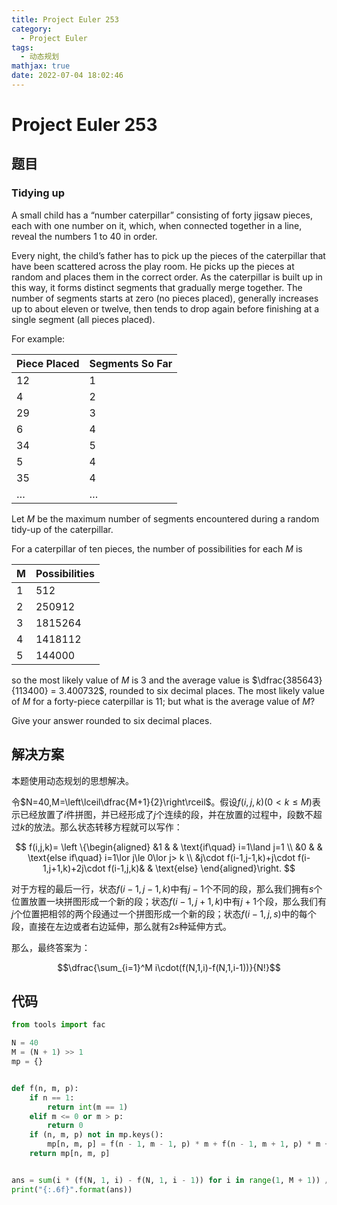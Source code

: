 ```yaml
---
title: Project Euler 253
category:
  - Project Euler
tags:
  - 动态规划
mathjax: true
date: 2022-07-04 18:02:46
---
```


<escape><!-- more --></escape>

# Project Euler 253

## 题目

### Tidying up

A small child has a “number caterpillar” consisting of forty jigsaw pieces, each with one number on it, which, when connected together in a line, reveal the numbers $1$ to $40$ in order.

Every night, the child’s father has to pick up the pieces of the caterpillar that have been scattered across the play room. He picks up the pieces at random and places them in the correct order. As the caterpillar is built up in this way, it forms distinct segments that gradually merge together. The number of segments starts at zero (no pieces placed), generally increases up to about eleven or twelve, then tends to drop again before finishing at a single segment (all pieces placed).

For example:

|**Piece Placed**|**Segments So Far**|
|-|-|
|$12$|$1$|
|$4$|$2$|
|$29$|$3$|
|$6$|$4$|
|$34$|$5$|
|$5$|$4$|
|$35$|$4$|
|$\dots$|$\dots$|

Let $M$ be the maximum number of segments encountered during a random tidy-up of the caterpillar.

For a caterpillar of ten pieces, the number of possibilities for each $M$ is

|**M**|**Possibilities**|
|-|-|
|$1$|$512$|
|$2$|$250912$|
|$3$|$1815264$|
|$4$|$1418112$|
|$5$|$144000$|

so the most likely value of $M$ is $3$ and the average value is $\dfrac{385643}{113400} = 3.400732$, rounded to six decimal places.
The most likely value of $M$ for a forty-piece caterpillar is $11$; but what is the average value of $M$?

Give your answer rounded to six decimal places.

## 解决方案

本题使用动态规划的思想解决。

令$N=40,M=\left\lceil\dfrac{M+1}{2}\right\rceil$。假设$f(i,j,k)(0< k\le M)$表示已经放置了$i$件拼图，并已经形成了$j$个连续的段，并在放置的过程中，段数不超过$k$的放法。那么状态转移方程就可以写作：

$$
f(i,j,k)=
\left \{\begin{aligned}
  &1 & & \text{if\quad} i=1\land j=1 \\
  &0 & & \text{else if\quad} i=1\lor j\le 0\lor j> k \\
  &j\cdot f(i-1,j-1,k)+j\cdot f(i-1,j+1,k)+2j\cdot f(i-1,j,k)& & \text{else}
\end{aligned}\right.
$$

对于方程的最后一行，状态$f(i-1,j-1,k)$中有$j-1$个不同的段，那么我们拥有$s$个位置放置一块拼图形成一个新的段；状态$f(i-1,j+1,k)$中有$j+1$个段，那么我们有$j$个位置把相邻的两个段通过一个拼图形成一个新的段；状态$f(i-1,j,s)$中的每个段，直接在左边或者右边延伸，那么就有$2s$种延伸方式。

那么，最终答案为：

$$\dfrac{\sum_{i=1}^M i\cdot(f(N,1,i)-f(N,1,i-1))}{N!}$$

## 代码

```py
from tools import fac

N = 40
M = (N + 1) >> 1
mp = {}


def f(n, m, p):
    if n == 1:
        return int(m == 1)
    elif m <= 0 or m > p:
        return 0
    if (n, m, p) not in mp.keys():
        mp[n, m, p] = f(n - 1, m - 1, p) * m + f(n - 1, m + 1, p) * m + f(n - 1, m, p) * m * 2
    return mp[n, m, p]


ans = sum(i * (f(N, 1, i) - f(N, 1, i - 1)) for i in range(1, M + 1)) / fac(N)
print("{:.6f}".format(ans))

```
